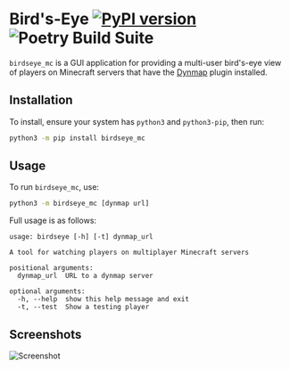 # Bird's-Eye [![PyPI version](https://img.shields.io/pypi/v/birdseye_mc.svg)](https://pypi.python.org/pypi/birdseye_mc/) ![Poetry Build Suite](https://github.com/Ewpratten/birdseye/workflows/Poetry%20Build%20Suite/badge.svg)

`birdseye_mc` is a GUI application for providing a multi-user bird's-eye view of players on Minecraft servers that have the [Dynmap](https://github.com/webbukkit/dynmap) plugin installed.

## Installation

To install, ensure your system has `python3` and `python3-pip`, then run:

```sh
python3 -m pip install birdseye_mc
```

## Usage

To run `birdseye_mc`, use:

```sh
python3 -m birdseye_mc [dynmap url]
```

Full usage is as follows:

```text
usage: birdseye [-h] [-t] dynmap_url

A tool for watching players on multiplayer Minecraft servers

positional arguments:
  dynmap_url  URL to a dynmap server

optional arguments:
  -h, --help  show this help message and exit
  -t, --test  Show a testing player
```

## Screenshots

![Screenshot](assets/screenshot.png)
